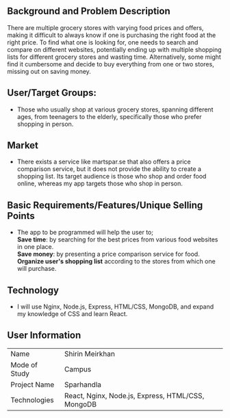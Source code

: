 ## Background and Problem Description

There are multiple grocery stores with varying food prices and offers, making it difficult to always know if one is purchasing the right food at the right price. To find what one is looking for, one needs to search and compare on different websites, potentially ending up with multiple shopping lists for different grocery stores and wasting time. Alternatively, some might find it cumbersome and decide to buy everything from one or two stores, missing out on saving money.

## User/Target Groups:   
- Those who usually shop at various grocery stores, spanning different ages, from teenagers to the elderly, specifically those who prefer shopping in person.

## Market  
- There exists a service like martspar.se that also offers a price comparison service, but it does not provide the ability to create a shopping list. Its target audience is those who shop and order food online, whereas my app targets those who shop in person.

## Basic Requirements/Features/Unique Selling Points  
- The app to be programmed will help the user to;  
  **Save time**: by searching for the best prices from various food websites in one place.  
  **Save money**: by presenting a price comparison service for food.  
  **Organize user's shopping list** according to the stores from which one will purchase.  

## Technology  
- I will use Nginx, Node.js, Express, HTML/CSS, MongoDB, and expand my knowledge of CSS and learn React.

## User Information

|              |                                          |
|--------------|------------------------------------------|
| Name         | Shirin Meirkhan                          |
| Mode of Study| Campus                                   |
| Project Name | Sparhandla                               |
| Technologies | React, Nginx, Node.js, Express, HTML/CSS, MongoDB |
